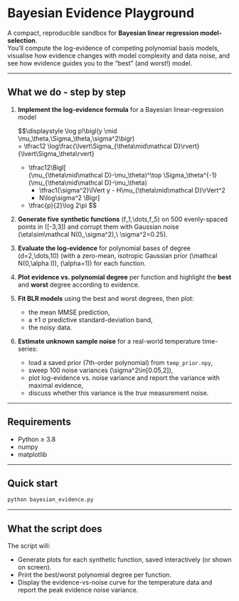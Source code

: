 # Bayesian Evidence Playground

A compact, reproducible sandbox for **Bayesian linear regression model-selection**.  
You’ll compute the log-evidence of competing polynomial basis models, visualise how evidence changes with model complexity and data noise, and see how evidence guides you to the “best” (and worst!) model.

---

## What we do - step by step

1. **Implement the log-evidence formula** for a Bayesian linear-regression model  
   <!--  ↑ two trailing spaces = line break -->

    $$\displaystyle
    \log p\!\bigl(y \mid \mu_\theta,\Sigma_\theta,\sigma^2\bigr)    
      = \tfrac12 \log\frac{\lvert\Sigma_{\theta\mid\mathcal D}\rvert}{\lvert\Sigma_\theta\rvert}    
      - \tfrac12\Bigl[    
          (\mu_{\theta\mid\mathcal D}-\mu_\theta)^\top
          \Sigma_\theta^{-1}
          (\mu_{\theta\mid\mathcal D}-\mu_\theta)
          + \tfrac1{\sigma^2}\lVert y - H\mu_{\theta\mid\mathcal D}\rVert^2
          + N\log\sigma^2
        \Bigr]
      - \tfrac{p}{2}\log 2\pi
    $$

2. **Generate five synthetic functions** \(f_1,\dots,f_5\) on 500 evenly-spaced points in \([-3,3]\) and corrupt them with Gaussian noise \(\eta\sim\mathcal N(0,\,\sigma^2),\ \sigma^2=0.25\).

3. **Evaluate the log-evidence** for polynomial bases of degree \(d=2,\dots,10\) (with a zero-mean, isotropic Gaussian prior \(\mathcal N(0,\alpha I)\), \(\alpha=1\)) for each function.

4. **Plot evidence vs. polynomial degree** per function and highlight the **best** and **worst** degree according to evidence.

5. **Fit BLR models** using the best and worst degrees, then plot:
   * the mean MMSE prediction,
   * a ±1 σ predictive standard-deviation band,
   * the noisy data.

6. **Estimate unknown sample noise** for a real-world temperature time-series:  
   * load a saved prior (7th-order polynomial) from `temp_prior.npy`,
   * sweep 100 noise variances \(\sigma^2\in[0.05,2]\),
   * plot log-evidence vs. noise variance and report the variance with maximal evidence,
   * discuss whether this variance is the *true* measurement noise.

---

## Requirements

* Python ≥ 3.8  
* numpy  
* matplotlib  

---

## Quick start

```bash
python bayesian_evidence.py
```

---

## What the script does

The script will:

* Generate plots for each synthetic function, saved interactively (or shown on screen).
* Print the best/worst polynomial degree per function.
* Display the evidence-vs-noise curve for the temperature data and report the peak evidence noise variance.


